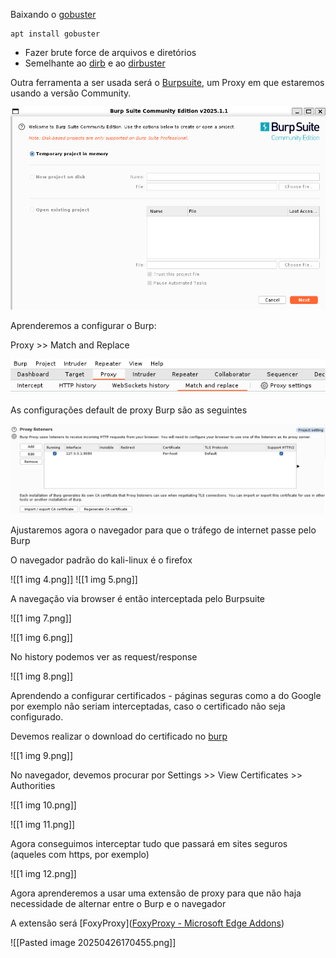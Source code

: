 Baixando o [gobuster](https://www.kali.org/tools/gobuster/)
```
apt install gobuster
```
- Fazer brute force de arquivos e diretórios
- Semelhante ao [dirb](https://www.kali.org/tools/dirb/) e ao [dirbuster](https://www.kali.org/tools/dirbuster/)

Outra ferramenta a ser usada será o [Burpsuite](https://www.kali.org/tools/burpsuite/), um Proxy em que estaremos usando a versão Community.

![](https://github.com/MrCat2357/web-hacking/blob/1bc5364b6da42874a75405a6e3922b481ac55865/imagens/Pasted%20image%2020250422234053.png)

Aprenderemos a configurar o Burp:

Proxy >> Match and Replace

![](https://github.com/MrCat2357/web-hacking/blob/c67e2284b247b8daf6632ee05b8050b7428623e7/imagens/1%20img%202.png)

As configurações default de proxy Burp são as seguintes

![](https://github.com/MrCat2357/web-hacking/blob/c67e2284b247b8daf6632ee05b8050b7428623e7/imagens/1%20img%203.png)

Ajustaremos agora o navegador para que o tráfego de internet passe pelo Burp

O navegador padrão do kali-linux é o firefox

![[1 img 4.png]]
![[1 img 5.png]]

A navegação via browser é então interceptada pelo Burpsuite

![[1 img 7.png]]


![[1 img 6.png]]

No history podemos ver as request/response

![[1 img 8.png]]

Aprendendo a configurar certificados - páginas seguras como a do Google por exemplo não seriam interceptadas, caso o certificado não seja configurado.

Devemos realizar o download do certificado no [burp](http://burp)  

![[1 img 9.png]]

No navegador, devemos procurar por Settings >> View Certificates >> Authorities

![[1 img 10.png]]

![[1 img 11.png]]

Agora conseguimos interceptar tudo que passará em sites seguros (aqueles com https, por exemplo)

![[1 img 12.png]]

Agora aprenderemos a usar uma extensão de proxy para que não haja necessidade de alternar entre o Burp e o navegador

A extensão será [FoxyProxy]([FoxyProxy - Microsoft Edge Addons](https://microsoftedge.microsoft.com/addons/detail/foxyproxy/flcnoalcefgkhkinjkffipfdhglnpnem?hl=en-US))

![[Pasted image 20250426170455.png]]
